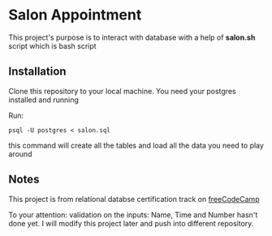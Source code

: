 # Salon Appointment
This project's purpose is to interact with database with a help of **salon.sh** script which is bash script

## Installation
Clone this repository to your local machine. You need your postgres installed and running

Run:
```
psql -U postgres < salon.sql
```
this command will create all the tables and load all the data you need to play around

## Notes
This project is from relational databse certification track on [freeCodeCamp](https://www.freecodecamp.org/)

To your attention: validation on the inputs: Name, Time and Number hasn't done yet. I will modify this project later and push into different repository.